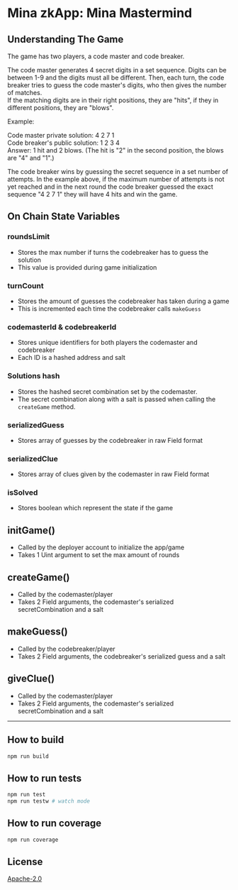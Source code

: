# Mina zkApp: Mina Mastermind

## Understanding The Game

The game has two players, a code master and code breaker. 

The code master generates 4 secret digits in a set sequence. Digits can be between 1-9 and the digits must all be different. 
Then, each turn, the code breaker tries to guess the code master's digits, who then gives the number of matches.  
If the matching digits are in their right positions, they are "hits", if they in different positions, they are "blows". 

Example:

Code master private solution: 4 2 7 1 <br />
Code breaker's public solution: 1 2 3 4 <br />
Answer: 1 hit and 2 blows. (The hit is "2" in the second position, the blows are "4" and "1".) <br />

The code breaker wins by guessing the secret sequence in a set number of attempts. In the example above, if the maximum number of attempts is not yet reached and in the next round the code breaker guessed the exact sequence "4 2 7 1" they will have 4 hits and win the game. 

## On Chain State Variables

### roundsLimit 

- Stores the max number if turns the codebreaker has to guess the solution
- This value is provided during game initialization

### turnCount

- Stores the amount of guesses the codebreaker has taken during a game
- This is incremented each time the codebreaker calls `makeGuess`

### codemasterId & codebreakerId

- Stores unique identifiers for both players the codemaster and codebreaker
- Each ID is a hashed address and salt

### Solutions hash

- Stores the hashed secret combination set by the codemaster. 
- The secret combination along with a salt is passed when calling the `createGame` method.

### serializedGuess

- Stores array of guesses by the codebreaker in raw Field format

### serializedClue

- Stores array of clues given by the codemaster in raw Field format

### isSolved

- Stores boolean which represent the state if the game

## initGame()
- Called by the deployer account to initialize the app/game
- Takes 1 Uint argument to set the max amount of rounds 

## createGame()
- Called by the codemaster/player
- Takes 2 Field arguments, the codemaster's serialized secretCombination and a salt

## makeGuess()
- Called by the codebreaker/player
- Takes 2 Field arguments, the codebreaker's serialized guess and a salt

## giveClue()
- Called by the codemaster/player
- Takes 2 Field arguments, the codemaster's serialized secretCombination and a salt

---

## How to build

```sh
npm run build
```

## How to run tests

```sh
npm run test
npm run testw # watch mode
```

## How to run coverage

```sh
npm run coverage
```

## License

[Apache-2.0](LICENSE)
